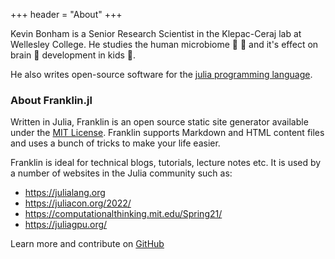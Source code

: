 +++
header = "About"
+++

Kevin Bonham is a Senior Research Scientist
in the Klepac-Ceraj lab at Wellesley College.
He studies the human microbiome :hankey: :toilet:
and it's effect on brain :brain: development in kids :baby:.

He also writes open-source software for the [julia programming language](http://julialang.org).

### About Franklin.jl

Written in Julia, Franklin is an open source static site generator available under the
[MIT License](https://en.wikipedia.org/wiki/MIT_License).
Franklin supports Markdown and HTML content files and uses a bunch of tricks to make
your life easier.

Franklin is ideal for technical blogs, tutorials, lecture notes etc. It is used
by a number of websites in the Julia community such as:

* <https://julialang.org>
* <https://juliacon.org/2022/>
* <https://computationalthinking.mit.edu/Spring21/>
* <https://juliagpu.org/>

Learn more and contribute on [GitHub](https://github.com/tlienart/Franklin.jl)
